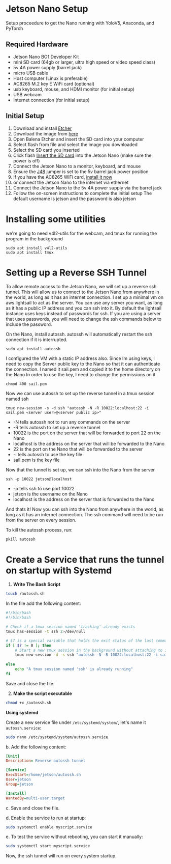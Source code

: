 # Jetson Nano Setup
 Setup proceedure to get the Nano running with YoloV5, Anaconda, and PyTorch
## Required Hardware
 * Jetson Nano BO1 Developer Kit
 * mini SD card (64gb or larger, ultra high speed or video speed class)
 * 5v 4A power supply (barrel jack)
 * micro USB cable
 * Host computer  (Linux is preferable)
 * AC8265 M.2 key E WiFi card (optional)
 * usb keyboard, mouse, and HDMI monitor (for initial setup)
 * USB webcam 
 * Internet connection (for initial setup)

## Initial Setup
1. Download and install [Etcher](https://www.balena.io/etcher/)
2. Download the image from [here](https://ln5.sync.com/dl/f65071870/b5vp32ch-8s23cgn4-b9e4w24q-i2sf9aw2/view/default/13150797710004)
3. Open Balena Etcher and insert the SD card into your computer
4. Select flash from file and select the image you downloaded
5. Select the SD card you inserted
6. Click flash
    [Insert the SD card](https://developer.download.nvidia.com/embedded/images/jetsonOrinNano/getting_started/jetson-orin-nano-dev-kit-sd-slot.jpg) into the Jetson Nano (make sure the power is off)
7. Connect the Jetson Nano to a monitor, keyboard, and mouse
8. Ensure the [J48](https://jetsonhacks.com/2019/04/10/jetson-nano-use-more-power/) jumper is set to the 5v barrel jack power position
9. If you have the AC8265 WiFi card, [install it now](https://www.jetsonhacks.com/2019/04/08/jetson-nano-intel-wifi-and-bluetooth/)
10. or connect the Jetson Nano to the internet via ethernet
11.  Connect the Jetson Nano to the 5v 4A power supply via the barrel jack
12. Follow the on-screen instructions to complete the initial setup
    The default username is jetson and the password is also jetson
# Installing some utilities

we're going to need v4l2-utils for the webcam, and tmux for running the program in the background

```
sudo apt install v4l2-utils
sudo apt install tmux
``` 

# Setting up a Reverse SSH Tunnel

To allow remote access to the Jetson Nano, we will set up a reverse ssh tunnel. This will allow us to connect to the Jetson Nano from anywhere in the world, as long as it has an internet connection.
I set up a minimal vm on aws lightsail to act as the server. You can use any server you want, as long as it has a public IP address and you can ssh into it.
By default the lightsail instance uses keys instead of passwords for ssh. If you are using a server that uses passwords, you will need to change the ssh commands below to include the password.

 On the Nano, install autossh. autossh will automatically restart the ssh connection if it is interrupted.
```
sudo apt install autossh
```
I configured the VM with a static IP address also.
Since Im using keys, I need to copy the Server public key to the Nano so that it can authenticate the connection.
   I named it sail.pem and copied it to the home directory on the Nano
   In order to use the key, I need to change the permissions on it
``` 
chmod 400 sail.pem
```
 Now we can use autossh to set up the reverse tunnel in a tmux session named ssh
``` 
tmux new-session -s -d ssh "autossh -N -R 10022:localhost:22 -i sail.pem <server user>@<server public ip>"
```
   * -N tells autossh not to run any commands on the server
   * -R tells autossh to set up a reverse tunnel
   * 10022 is the port on the server that will be forwarded to port 22 on the Nano
   * localhost is the address on the server that will be forwarded to the Nano
   * 22 is the port on the Nano that will be forwarded to the server
   * -i tells autossh to use the key file
   * sail.pem is the key file
   
 Now that the tunnel is set up, we can ssh into the Nano from the server
```
ssh -p 10022 jetson@localhost
```
   * -p tells ssh to use port 10022
   * jetson is the username on the Nano
   * localhost is the address on the server that is forwarded to the Nano

And thats it! Now you can ssh into the Nano from anywhere in the world, as long as it has an internet connection. The ssh command will need to be run from the server on every session.

To kill the autossh process, run:
```
pkill autossh
``````
# Create a Service that runs the tunnel on startup with Systemd

1. **Write The Bash Script**


```bash
touch /autossh.sh
```

In the file add the following content:

```bash
#!/bin/bash
#!/bin/bash

# Check if a tmux session named 'tracking' already exists
tmux has-session -t ssh 2>/dev/null

# $? is a special variable that holds the exit status of the last command executed
if [ $? != 0 ]; then
    # Start a new tmux session in the background without attaching to it
    tmux new-session -d -s ssh "autossh -N -R 10022:localhost:22 -i sail.pem <server user>@<server public ip>"
    
else
    echo "A tmux session named 'ssh' is already running"
fi
```

Save and close the file.

2. **Make the script executable**

```bash
chmod +x /autossh.sh
```


**Using systemd**

Create a new service file under `/etc/systemd/system/`, let's name it `autossh.service`:

```bash
sudo nano /etc/systemd/system/autossh.service
```

b. Add the following content:

```ini
[Unit]
Description= Reverse autossh tunnel

[Service]
ExecStart=/home/jetson/autossh.sh
User=jetson
Group=jetson

[Install]
WantedBy=multi-user.target
```

c. Save and close the file.

d. Enable the service to run at startup:

```bash
sudo systemctl enable myscript.service
```

e. To test the service without rebooting, you can start it manually:

```bash
sudo systemctl start myscript.service
```

Now, the ssh tunnel will run on every system startup.

